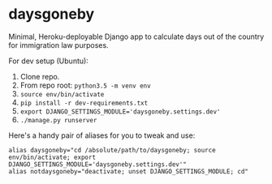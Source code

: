 # daysgoneby

Minimal, Heroku-deployable Django app to calculate days out of the country for immigration law purposes.

For dev setup (Ubuntu):

 1. Clone repo.
 2. From repo root: `python3.5 -m venv env`
 3. `source env/bin/activate`
 4. `pip install -r dev-requirements.txt`
 5. `export DJANGO_SETTINGS_MODULE='daysgoneby.settings.dev'`
 6. `./manage.py runserver`

Here's a handy pair of aliases for you to tweak and use:

```
alias daysgoneby="cd /absolute/path/to/daysgoneby; source env/bin/activate; export DJANGO_SETTINGS_MODULE='daysgoneby.settings.dev'"
alias notdaysgoneby="deactivate; unset DJANGO_SETTINGS_MODULE; cd"

```
